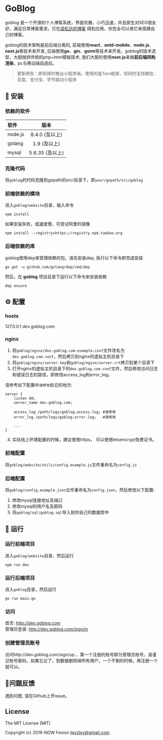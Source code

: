 # GoBlog   

goblog 是一个开源的个人博客系统，界面优雅，小巧迅速，并且原生对SEO很友好，满足日常博客需求。已在[梁松远的博客](https://blog.kandaoni.com) 得到应用，你完全可以用它来搭建自己的博客。       

goblog的技术架构是前后端分离的, 前端使用**react**、**antd-mobile**、**node.js**、**next.js**等技术来开发, 后端使用**go**、**gin**、**gorm**等技术来开发。goblog的技术选型，大胆抛弃传统的php+html模板技术, 我们大胆的使用**next.js**来做**前后端同构渲染**，pc与移动端自适应。

> 更新预告：即将择时推出小程序端，使用的是Taro框架，将同时支持微信、百度、支付宝、字节跳动小程序


## 🚀 安装

### 依赖的软件

| 软件 | 版本|  
|:---------|:-------:|
| node.js     |  8.4.0 (及以上) |
| golang  |  1.9 (及以上) |
| mysql  |  5.6.35 (及以上) |

### 克隆代码
将`goblog`的代码克隆到gopath的src/目录下，即`your/gopath/src/goblog`

### 前端依赖的模块
进入`goblog/website`目录，输入命令

```
npm install
```

如果安装失败，或速度慢，可尝试阿里的镜像

```
npm install --registry=https://registry.npm.taobao.org
```

### 后端依赖的库

goblog使用dep来管理依赖的包，请先安装dep, 执行以下命令即完成安装

```
go get -u github.com/golang/dep/cmd/dep
```

然后，在 **goblog** 项目目录下运行以下命令来安装依赖

```
dep ensure
```

## ⚙️ 配置
### hosts   
127.0.0.1 dev.goblog.com  

### nginx 
1. 将`goblog/nginx/dev.goblog.com.example.conf`文件改名为`dev.goblog.com.conf`，然后拷贝到nginx的虚拟主机目录下
2. 将`goblog/nginx/server.key`和`goblog/nginx/server.crt`拷贝到某个目录下
3. 打开nginx的虚拟主机目录下的`dev.goblog.com.conf`文件，然后修改访问日志和错误日志的路径，即修改access\_log和error\_log。

请参考如下配置中`请修改`标记的地方:

```
server {
    listen 80;
    server_name dev.goblog.com;

    access_log /path/logs/goblog.access.log; #请修改
    error_log /path/logs/goblog.error.log;   #请修改

    ...
}
```

4. 实际线上环境配置的时候，建议使用https， 可以使用letsencrypt免费证书。

### 前端配置
将`goblog/website/utils/config.example.js`文件重命名为`config.js`

### 后端配置
将`goblog/config.example.json`文件重命名为`config.json`，然后修改以下配置:  

1. 修改mysql连接地址及端口
2. 修改mysql的用户名及密码
5. 将`goblog/sql/goblog.sql`导入到你自己的数据库中

## 🚕 运行
### 运行前端项目
进入`goblog/website`目录，然后运行

```
npm run dev
```

### 运行后端项目
进入`goblog`目录，然后运行

```
go run main.go
```

### 访问
首页: http://dev.goblog.com    
管理员登录: http://dev.goblog.com/sign/in  
### 创建管理员账号
访问http://dev.goblog.com/sign/up ，第一个注册的账号即为管理员账号，请谨记账号密码，如果忘记了，到数据删除掉所有用户，一个不剩的时候，再注册一个就可以。

## 👥问题反馈    
遇到问题, 请在Github上开issue。

## License
The MIT License (MIT)

Copyright (c) 2019-NOW  Fesion <tpyzlxy@gmail.com>